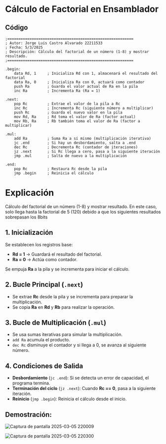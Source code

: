 # Cálculo de Factorial en Ensamblador

## Código

```assembly
;=========================================================
; Autor: Jorge Luis Castro Alvarado 22211533
; Fecha: 5/3/2025
; Descripción: Cálculo del factorial de un número (1-8) y mostrar resultado.
;=========================================================

.begin:
    data Rd, 1     ; Inicializa Rd con 1, almacenará el resultado del factorial
    data Ra, 0     ; Inicializa Ra con 0, actuará como contador
    push Ra        ; Guarda el valor actual de Ra en la pila
    inc Ra         ; Incrementa Ra (Ra = 1)

.next:
    pop Rc         ; Extrae el valor de la pila a Rc
    inc Rc         ; Incrementa Rc (siguiente número a multiplicar)
    push Rc        ; Guarda el nuevo valor en la pila
    mov Rd, Ra     ; Rd toma el valor de Ra (factor actual)
    mov Rb, Ra     ; Rb también toma el valor de Ra (factor a multiplicar)

.mul:
    add Ra         ; Suma Ra a sí mismo (multiplicación iterativa)
    jc .end        ; Si hay un desbordamiento, salta a .end
    dec Rc         ; Decrementa Rc (contador de iteraciones)
    jz .next       ; Si Rc llega a cero, pasa a la siguiente iteración
    jmp .mul       ; Salta de nuevo a la multiplicación

.end:
    pop Rc         ; Restaura Rc desde la pila
    jmp .begin     ; Reinicia el cálculo
```
# Explicación
Cálculo del factorial de un número (1-8) y mostrar resultado. En este caso, solo llega hasta la factorial de 5 (120) debido a que los siguientes resultados sobrepasan los 8bits
## 1. Inicialización
Se establecen los registros base:
- **Rd = 1** → Guardará el resultado del factorial.
- **Ra = 0** → Actúa como contador.

Se empuja **Ra** a la pila y se incrementa para iniciar el cálculo.

## 2. Bucle Principal (`.next`)
- Se extrae **Rc** desde la pila y se incrementa para preparar la multiplicación.
- Se copia **Ra** en **Rd** y **Rb** para realizar la operación.

## 3. Bucle de Multiplicación (`.mul`)
- Se usa sumas iterativas para simular la multiplicación.
- `add Ra` acumula el producto.
- `dec Rc` disminuye el contador y si llega a 0, se avanza al siguiente número.

## 4. Condiciones de Salida
- **Desbordamiento** (`jc .end`): Si se detecta un error de capacidad, el programa termina.
- **Terminación del ciclo** (`jz .next`): Cuando **Rc == 0**, pasa a la siguiente iteración.
- **Reinicio** (`jmp .begin`): Reinicia el cálculo desde el inicio.

## Demostración:
![Captura de pantalla 2025-03-05 220009](https://github.com/user-attachments/assets/7c2fb05c-6dd5-467a-93d2-b84a21c9bbe5)

![Captura de pantalla 2025-03-05 220300](https://github.com/user-attachments/assets/bbb522d7-9de3-4570-bc51-8ca37f1ef1ed)
